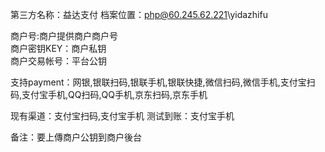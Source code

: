 ﻿第三方名称：益达支付 
档案位置：php@60.245.62.221\yidazhifu  
  
商户号:商户提供商户商户号  
商户密钥KEY：商户私钥  
商户交易帐号：平台公钥  
  
支持payment：网银,银联扫码,银联手机,银联快捷,微信扫码,微信手机,支付宝扫码,支付宝手机,QQ扫码,QQ手机,京东扫码,京东手机
  
现有渠道：支付宝扫码,支付宝手机
测试到账：支付宝手机
  
备注：要上傳商户公钥到商户後台